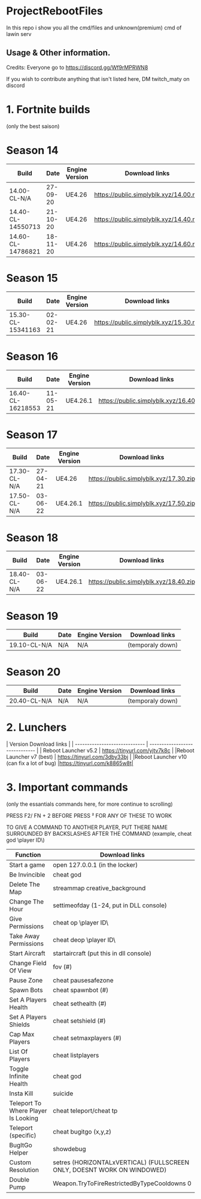 # ProjectRebootFiles
In this repo i show you all the cmd/files and unknown(premium) cmd of lawin serv 


## Usage & Other information.

Credits: Everyone go to https://discord.gg/Wf9rMPRWN8

If you wish to contribute anything that isn't listed here, DM twitch_maty on discord





# 1. Fortnite builds

(only the best saison)

# Season 14
| Build                         | Date           	 |  Engine Version	    |		    Download links             |
| ----------------------------- | ---------------------- | ------------------------ | ------------------------------ |
| 14.00-CL-N/A	                | 27-09-20         	 | UE4.26            	    |		https://public.simplyblk.xyz/14.00.rar|
| 14.40-CL-14550713	          | 21-10-20         	 | UE4.26            	    |		https://public.simplyblk.xyz/14.40.rar|
| 14.60-CL-14786821           | 18-11-20        	  | UE4.26            	    |		https://public.simplyblk.xyz/14.60.rar|

# Season 15
| Build                         | Date           	 |  Engine Version	    |		    Download links             |
| ----------------------------- | ---------------------- | ------------------------ | ------------------------------ |
| 15.30-CL-15341163	          | 02-02-21         	 | UE4.26            	    |		https://public.simplyblk.xyz/15.30.rar|

# Season 16
| Build                         | Date           	 |  Engine Version	    |		    Download links             |
| ----------------------------- | ---------------------- | ------------------------ | ------------------------------ |
| 16.40-CL-16218553             | 11-05-21        	 | UE4.26.1           	                    |		https://public.simplyblk.xyz/16.40.rar|

# Season 17
| Build                         | Date           	 |  Engine Version	    |		    Download links             |
| ----------------------------- | ---------------------- | ------------------------ | ------------------------------ |
| 17.30-CL-N/A	                | 27-04-21        	 | UE4.26            	    |		https://public.simplyblk.xyz/17.30.zip|
| 17.50-CL-N/A	                | 03-06-22         	 | UE4.26.1            	    |		https://public.simplyblk.xyz/17.50.zip|

# Season 18
| Build                         | Date           	 |  Engine Version	    |		    Download links             |
| ----------------------------- | ---------------------- | ------------------------ | ------------------------------ |
| 18.40-CL-N/A	                | 03-06-22         	 | UE4.26.1            	    |		https://public.simplyblk.xyz/18.40.zip|

# Season 19
| Build                         | Date           	 |  Engine Version	    |		    Download links             |
| ----------------------------- | ---------------------- | ------------------------ | ------------------------------ |
| 19.10-CL-N/A	                | N/A         	 | N/A           	    |	 (temporaly down) |

# Season 20
| Build                         | Date           	 |  Engine Version	    |		    Download links             |
| ----------------------------- | ---------------------- | ------------------------ | ------------------------------ |
| 20.40-CL-N/A	                | N/A         	 | N/A           	    |	 (temporaly down) |


# 2. Lunchers 


| Version                         		    Download links             |
| -----------------------------   | ------------------------------ |
| 	Reboot Launcher v5.2 | https://tinyurl.com/yjtv7k8c |
|Reboot Launcher v7 (best) | https://tinyurl.com/3dby33bj |
|Reboot Launcher v10 (can fix a lot of bug) |https://tinyurl.com/k8865w8t|



# 3. Important commands

(only the essantials commands here, for more continue to scrolling)

PRESS F2/ FN + 2  BEFORE PRESS ² FOR ANY OF THESE TO WORK

TO GIVE A COMMAND TO ANOTHER PLAYER, PUT THERE NAME SURROUNDED BY BACKSLASHES AFTER THE COMMAND (example, cheat god \player ID\\)

| Function                      	    |		    Download links             |
| ----------------------------- | ------------------------------ |
| Start a game | open 127.0.0.1 (in the locker) |
| Be Invincible	                |		cheat god|
| Delete The Map	            |		streammap creative_background|
| Change The Hour  | settimeofday (1-24, put in DLL console)
| Give Permissions | cheat op \player ID\
| Take Away Permissions | cheat deop \player ID\
|Start Aircraft | startaircraft (put this in dll console)
|Change Field Of View | fov (#)|
|Pause Zone | cheat pausesafezone|
|Spawn Bots | cheat spawnbot (#)|
|Set A Players Health | cheat sethealth (#)|
|Set A Players Shields | cheat setshield (#)|
|Cap Max Players | cheat setmaxplayers (#)|
|List Of Players | cheat listplayers|
|Toggle Infinite Health | cheat god|
|Insta Kill | suicide|
|Teleport To Where Player Is Looking | cheat teleport/cheat tp|
|Teleport (specific) | cheat bugitgo (x,y,z)|
|BugItGo Helper | showdebug|
|Custom Resolution | setres (HORIZONTALxVERTICAL) (FULLSCREEN ONLY, DOESNT WORK ON WINDOWED) |
|Double Pump | Weapon.TryToFireRestrictedByTypeCooldowns 0             	|


